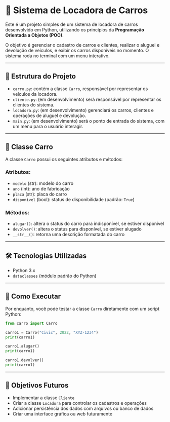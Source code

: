 
# 🚗 Sistema de Locadora de Carros

Este é um projeto simples de um sistema de locadora de carros desenvolvido em Python, utilizando os princípios da **Programação Orientada a Objetos (POO)**.

O objetivo é gerenciar o cadastro de carros e clientes, realizar o aluguel e devolução de veículos, e exibir os carros disponíveis no momento. O sistema roda no terminal com um menu interativo.

---

## 📁 Estrutura do Projeto

- `carro.py`: contém a classe `Carro`, responsável por representar os veículos da locadora.
- `cliente.py`: (em desenvolvimento) será responsável por representar os clientes do sistema.
- `locadora.py`: (em desenvolvimento) gerenciará os carros, clientes e operações de aluguel e devolução.
- `main.py`: (em desenvolvimento) será o ponto de entrada do sistema, com um menu para o usuário interagir.

---

## 🧱 Classe Carro

A classe `Carro` possui os seguintes atributos e métodos:

### Atributos:
- `modelo` (str): modelo do carro
- `ano` (int): ano de fabricação
- `placa` (str): placa do carro
- `disponivel` (bool): status de disponibilidade (padrão: `True`)

### Métodos:
- `alugar()`: altera o status do carro para indisponível, se estiver disponível
- `devolver()`: altera o status para disponível, se estiver alugado
- `__str__()`: retorna uma descrição formatada do carro

---

## 🛠 Tecnologias Utilizadas

- Python 3.x
- `dataclasses` (módulo padrão do Python)

---

## 🚀 Como Executar

Por enquanto, você pode testar a classe `Carro` diretamente com um script Python:

```python
from carro import Carro

carro1 = Carro("Civic", 2022, "XYZ-1234")
print(carro1)

carro1.alugar()
print(carro1)

carro1.devolver()
print(carro1)
```

---

## 📌 Objetivos Futuros

- Implementar a classe `Cliente`
- Criar a classe `Locadora` para controlar os cadastros e operações
- Adicionar persistência dos dados com arquivos ou banco de dados
- Criar uma interface gráfica ou web futuramente
